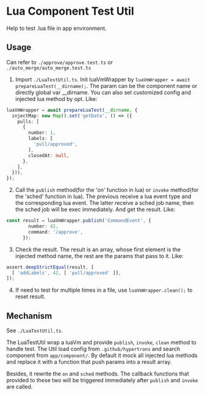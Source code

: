 # Lua Component Test Util

Help to test .lua file in app environment.

## Usage

Can refer to `./approve/approve.test.ts` or `./auto_merge/auto_merge.test.ts`

1. Import `./LuaTestUtil.ts`. Init luaVmWrapper by `luaVmWrapper = await prepareLuaTest(__dirname);`. The param can be the component name or directly global var __dirname. You can also set customized config and injected lua method by opt. Like:
``` ts
luaVmWrapper = await prepareLuaTest(__dirname, {
  injectMap: new Map().set('getData', () => ({
    pulls: [
      {
        number: 1,
        labels: [
          'pull/approved',
        ],
        closedAt: null,
      },
    ],
  })),
});
``` 

2. Call the `publish` method(for the 'on' function in lua) or `invoke` method(for the 'sched' function in lua). The previous receive a lua event type and the corresponding lua event. The latter receive a sched job name, then the sched job will be exec immediately. And get the result. Like:
``` ts
const result = luaVmWrapper.publish('CommandEvent', {
        number: 42,
        command: '/approve',
      });
```

3. Check the result. The result is an array, whose first element is the injected method name, the rest are the params that pass to it. Like:
``` ts
assert.deepStrictEqual(result, [
  [ 'addLabels', 42, [ 'pull/approved' ]],
]);
```

4. If need to test for multiple times in a file, use `luaVmWrapper.clean();` to reset result.

## Mechanism

See `./LuaTestUtil.ts`.

The LuaTestUtil wrap a luaVm and provide `publish`, `invoke`, `clean` method to handle test. The Util load config from `.github/hypertrons` and search component from `app/component/`. By default it mock all injected lua methods and replace it with a function that push params into a result array.

Besides, it rewrite the `on` and `sched` methods. The callback functions that provided to these two will be triggered immediately after `publish` and `invoke` are called.

